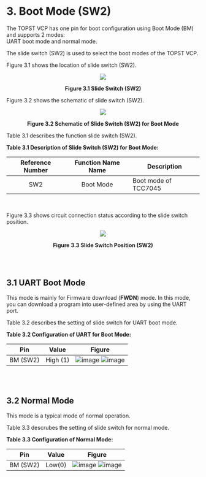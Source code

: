# 3. Boot Mode (SW2)


The TOPST VCP has one pin for boot configuration using Boot Mode (BM) and supports 2 modes:  
UART boot mode and normal mode.

The slide switch (SW2) is used to select the boot modes of the TOPST VCP.


Figure 3.1 shows the location of slide switch (SW2).

<p align="center"><img src="https://github.com/topst-development/Documentation/assets/161264431/49dd0d6a-bab4-4d42-8223-c74610274224"></p>
<p align="center"><strong>Figure 3.1 Slide Switch (SW2) </strong> </p>



Figure 3.2 shows the schematic of slide switch (SW2).

<p align="center"><img src="https://github.com/topst-development/Documentation/assets/161264431/73048ab7-6322-4a2d-9fe8-353c594a2006"></p>
<p align="center"><strong>Figure 3.2 Schematic of Slide Switch (SW2) for Boot Mode </strong> </p>


Table 3.1 describes the function slide switch (SW2).  

**Table 3.1 Description of Slide Switch (SW2) for Boot Mode:**  

| Reference Number | Function Name Name | Description                               |
|:----------------:|:------------------:|-------------------------------------------|
|       SW2        |      Boot Mode     |  Boot mode of TCC7045                     |  

<br/>

Figure 3.3 shows circuit connection status according to the slide switch position.
<p align="center"><img src="https://github.com/topst-development/Documentation/assets/161264431/f4530938-658b-44da-92e5-27a7e799330c"></p>
<p align="center"><strong> Figure 3.3 Slide Switch Position (SW2) </strong> </p>

<br/><br/>

## 3.1 UART Boot Mode
This mode is mainly for Firmware download (**FWDN**) mode.
In this mode, you can download a program into user-defined area by using the UART port.


Table 3.2 describes the setting of slide switch for UART boot mode.  

 **Table 3.2 Configuration of UART for Boot Mode:**   
 
| Pin | Value | Figure                              |
|:---:|:-----:|-------------------------------------|
| BM (SW2) | High (1) |  ![image](https://github.com/topst-development/Documentation/assets/161264431/5c1e5518-81e1-4feb-8d1b-56db38462e11)  ![image](https://github.com/Topst-Dev/Documentation/assets/161264431/17beb32a-cc49-45b7-9a79-f528759baf49)        |  
 
<br/><br/>

## 3.2 Normal Mode
This mode is a typical mode of normal operation.

Table 3.3 descrubes the setting of slide switch for normal mode.  

**Table 3.3 Configuration of Normal Mode:**  

| Pin | Value | Figure                              |
|:---:|:-----:|-------------------------------------|
| BM (SW2) | Low(0) |  ![image](https://github.com/topst-development/Documentation/assets/161264431/5d0955b5-4d47-41ef-9854-5603ba1fbe56)  ![image](https://github.com/topst-development/Documentation/assets/161264431/49dd0d6a-bab4-4d42-8223-c74610274224)


 

